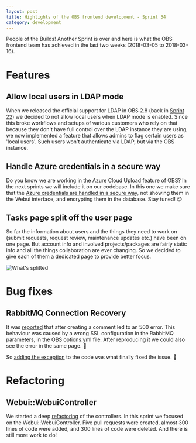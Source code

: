 ```yaml
---
layout: post
title: Highlights of the OBS frontend development - Sprint 34
category: development
---
```


People of the Builds! Another Sprint is over and here is what the OBS frontend team has achieved in the last two weeks (2018-03-05 to 2018-03-16).

# Features

## Allow local users in LDAP mode

When we released the official support for LDAP in OBS 2.8 (back in [Sprint 22](http://openbuildservice.org/2017/08/18/sprint-report-22/)) we decided to not allow local users when LDAP mode is enabled.
Since this broke workflows and setups of various customers who rely on that because they don't have full control over the LDAP instance they are using, we now implemented a feature that allows admins to flag certain users as 'local users'.
Such users won't authenticate via LDAP, but via the OBS instance.

## Handle Azure credentials in a secure way

Do you know we are working in the Azure Cloud Upload feature of OBS?
In the next sprints we will include it on our codebase.
In this one we make sure that the [Azure credentials are handled in a secure way](https://github.com/openSUSE/open-build-service/pull/4644), not showing them in the Webui interface, and encrypting them in the database.
Stay tuned! :wink:

## Tasks page split off the user page

So far the information about users and the things they need to work on (submit requests, request review, maintenance updates etc.) have been on one page.
But account info and involved projects/packages are fairly static info and all the things collaboration are ever changing.
So we decided to give each of them a dedicated page to provide better focus.

![What's splitted](https://trello-attachments.s3.amazonaws.com/57e2914c464225376896419b/59e4b422c24fd7d6b369b351/06dd34cff4c40f3328c993d6fe1878b6/Screenshot-2018-3-5_Home_of_hennevogel_-_openSUSE_Build_Service.png)


# Bug fixes

## RabbitMQ Connection Recovery

It was [reported](https://github.com/openSUSE/open-build-service/issues/4522) that after creating a comment led to an 500 error.
This behaviour was caused by a wrong SSL configuration in the RabbitMQ parameters, in the OBS options.yml file.
After reproducing it we could also see the error in the same page. :see_no_evil:

So [adding the exception](https://github.com/openSUSE/open-build-service/pull/4629) to the code was what finally fixed the issue. :tada:


# Refactoring

## Webui::WebuiController

We started a deep [refactoring](https://en.wikipedia.org/wiki/Code_refactoring) of the controllers.
In this sprint we focused on the Webui::WebuiController.
Five pull requests were created, almost 300 lines of code were added, and 300 lines of code were deleted.
And there is still more work to do!

